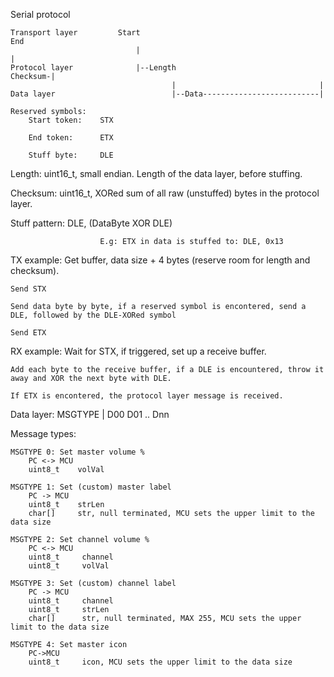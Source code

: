 Serial protocol

    Transport layer         Start                                                 End 
                                |                                                 |
    Protocol layer              |--Length                                Checksum-|   
                                        |                                |
    Data layer                          |--Data--------------------------|

    Reserved symbols:
        Start token:    STX
        
        End token:      ETX
        
        Stuff byte:     DLE

Length:             uint16_t, small endian. Length of the data layer, before stuffing.

Checksum:           uint16_t, XORed sum of all raw (unstuffed) bytes in the protocol layer.

Stuff pattern:      DLE, (DataByte XOR DLE)

                        E.g: ETX in data is stuffed to: DLE, 0x13

TX example:
    Get buffer, data size + 4 bytes (reserve room for length and checksum).
    
    Send STX
    
    Send data byte by byte, if a reserved symbol is encontered, send a DLE, followed by the DLE-XORed symbol
    
    Send ETX


RX example:
    Wait for STX, if triggered, set up a receive buffer.
    
    Add each byte to the receive buffer, if a DLE is encountered, throw it away and XOR the next byte with DLE.
    
    If ETX is encontered, the protocol layer message is received.


Data layer:
    MSGTYPE | D00 D01 .. Dnn 

Message types:

    MSGTYPE 0: Set master volume %
        PC <-> MCU
        uint8_t    volVal

    MSGTYPE 1: Set (custom) master label
        PC -> MCU
        uint8_t    strLen
        char[]     str, null terminated, MCU sets the upper limit to the data size

    MSGTYPE 2: Set channel volume %
        PC <-> MCU
        uint8_t     channel
        uint8_t     volVal

    MSGTYPE 3: Set (custom) channel label
        PC -> MCU
        uint8_t     channel
        uint8_t     strLen
        char[]      str, null terminated, MAX 255, MCU sets the upper limit to the data size
        
    MSGTYPE 4: Set master icon
        PC->MCU
        uint8_t     icon, MCU sets the upper limit to the data size
